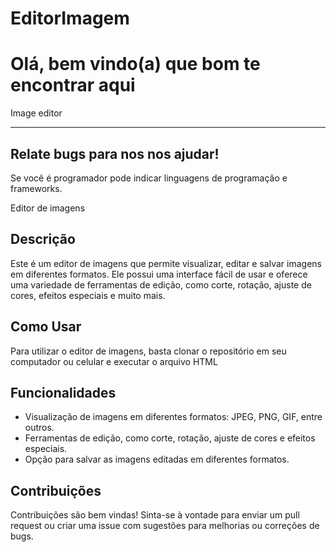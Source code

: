 # EditorImagem

<h1>Olá, bem vindo(a) que bom te encontrar aqui</h1>
<p>Image editor</p>
<hr>

<h2>Relate bugs para nos nos ajudar!</h2>
<p>
Se você é programador pode indicar linguagens de programação e frameworks.
</p>
Editor de imagens

## Descrição

Este é um editor de imagens que permite visualizar, editar e salvar imagens em diferentes formatos. Ele possui uma interface fácil de usar e oferece uma variedade de ferramentas de edição, como corte, rotação, ajuste de cores, efeitos especiais e muito mais.

## Como Usar

Para utilizar o editor de imagens, basta clonar o repositório em seu computador ou celular e executar o arquivo HTML 

## Funcionalidades

- Visualização de imagens em diferentes formatos: JPEG, PNG, GIF, entre outros.
- Ferramentas de edição, como corte, rotação, ajuste de cores e efeitos especiais.
- Opção para salvar as imagens editadas em diferentes formatos.

## Contribuições

Contribuições são bem vindas! Sinta-se à vontade para enviar um pull request ou criar uma issue com sugestões para melhorias ou correções de bugs.

